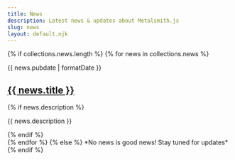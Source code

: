```yaml
---
title: News
description: Latest news & updates about Metalsmith.js
slug: news
layout: default.njk
---
```

{% if collections.news.length %}
{% for news in collections.news %}
  <div class="News">
    <time class="News-pubdate" datetime='{{ news.pubdate | formatDate("iso") }}'>{{ news.pubdate | formatDate }}</time>
    <h2 class="News-title">
      <a href='/{{ news.path | replace("njk.md", "html") | replace("+", ".") | replace("index.html", "")}}' class="News-permalink">
      {{ news.title }}
      </a>
    </h2>
    {% if news.description %}
    <p class="News-excerpt">{{ news.description }}</p>
    {% endif %}
  </div>
{% endfor %}
{% else %}
*No news is good news! Stay tuned for updates*
{% endif %}